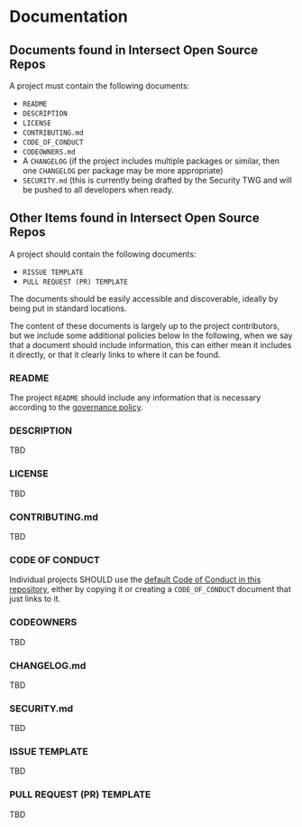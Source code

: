 # Documentation

## Documents found in Intersect Open Source Repos

A project must contain the following documents:

* `README`
* `DESCRIPTION`
* `LICENSE`
* `CONTRIBUTING.md`
* `CODE_OF_CONDUCT`
* `CODEOWNERS.md`
* A `CHANGELOG` (if the project includes multiple packages or similar, then one `CHANGELOG` per package may be more appropriate)
* `SECURITY.md` (this is currently being drafted by the Security TWG and will be pushed to all developers when ready.

## Other Items found in Intersect Open Source Repos

A project should contain the following documents:

* `RISSUE TEMPLATE`
* `PULL REQUEST (PR) TEMPLATE`

The documents should be easily accessible and discoverable, ideally by being put in standard locations.

The content of these documents is largely up to the project contributors, but we include some additional policies below In the following, when we say that a document should include information, this can either mean it includes it directly, or that it clearly links to where it can be found.

### README

The project `README` should include any information that is necessary according to the [governance policy](governance.md).

### DESCRIPTION

TBD

### LICENSE

TBD

### CONTRIBUTING.md

TBD

### CODE OF CONDUCT

Individual projects SHOULD use the [default Code of Conduct in this repository](https://github.com/IntersectMBO/OSC-documentation/commit/224dd0eb4edfc9a44a4a618ceeb22cadc885655c), either by copying it or creating a `CODE_OF_CONDUCT` document that just links to it.

### CODEOWNERS

TBD

### CHANGELOG.md

TBD

### SECURITY.md

TBD

### ISSUE TEMPLATE

TBD

### PULL REQUEST (PR) TEMPLATE

TBD
